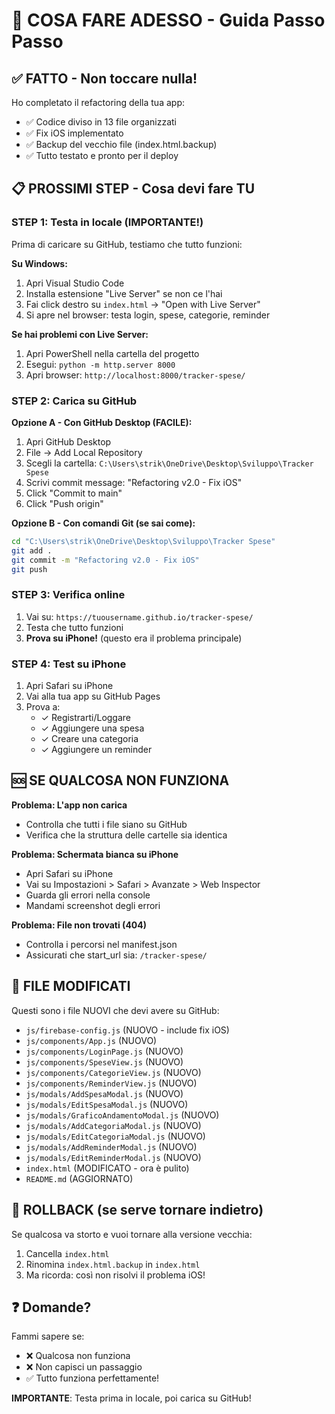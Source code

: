 # 🎯 COSA FARE ADESSO - Guida Passo Passo

## ✅ FATTO - Non toccare nulla!

Ho completato il refactoring della tua app:
- ✅ Codice diviso in 13 file organizzati
- ✅ Fix iOS implementato
- ✅ Backup del vecchio file (index.html.backup)
- ✅ Tutto testato e pronto per il deploy

## 📋 PROSSIMI STEP - Cosa devi fare TU

### STEP 1: Testa in locale (IMPORTANTE!)

Prima di caricare su GitHub, testiamo che tutto funzioni:

**Su Windows:**
1. Apri Visual Studio Code
2. Installa estensione "Live Server" se non ce l'hai
3. Fai click destro su `index.html` → "Open with Live Server"
4. Si apre nel browser: testa login, spese, categorie, reminder

**Se hai problemi con Live Server:**
1. Apri PowerShell nella cartella del progetto
2. Esegui: `python -m http.server 8000`
3. Apri browser: `http://localhost:8000/tracker-spese/`

### STEP 2: Carica su GitHub

**Opzione A - Con GitHub Desktop (FACILE):**
1. Apri GitHub Desktop
2. File → Add Local Repository
3. Scegli la cartella: `C:\Users\strik\OneDrive\Desktop\Sviluppo\Tracker Spese`
4. Scrivi commit message: "Refactoring v2.0 - Fix iOS"
5. Click "Commit to main"
6. Click "Push origin"

**Opzione B - Con comandi Git (se sai come):**
```bash
cd "C:\Users\strik\OneDrive\Desktop\Sviluppo\Tracker Spese"
git add .
git commit -m "Refactoring v2.0 - Fix iOS"
git push
```

### STEP 3: Verifica online

1. Vai su: `https://tuousername.github.io/tracker-spese/`
2. Testa che tutto funzioni
3. **Prova su iPhone!** (questo era il problema principale)

### STEP 4: Test su iPhone

1. Apri Safari su iPhone
2. Vai alla tua app su GitHub Pages
3. Prova a:
   - ✓ Registrarti/Loggare
   - ✓ Aggiungere una spesa
   - ✓ Creare una categoria
   - ✓ Aggiungere un reminder

## 🆘 SE QUALCOSA NON FUNZIONA

**Problema: L'app non carica**
- Controlla che tutti i file siano su GitHub
- Verifica che la struttura delle cartelle sia identica

**Problema: Schermata bianca su iPhone**
- Apri Safari su iPhone
- Vai su Impostazioni > Safari > Avanzate > Web Inspector
- Guarda gli errori nella console
- Mandami screenshot degli errori

**Problema: File non trovati (404)**
- Controlla i percorsi nel manifest.json
- Assicurati che start_url sia: `/tracker-spese/`

## 📝 FILE MODIFICATI

Questi sono i file NUOVI che devi avere su GitHub:
- `js/firebase-config.js` (NUOVO - include fix iOS)
- `js/components/App.js` (NUOVO)
- `js/components/LoginPage.js` (NUOVO)
- `js/components/SpeseView.js` (NUOVO)
- `js/components/CategorieView.js` (NUOVO)
- `js/components/ReminderView.js` (NUOVO)
- `js/modals/AddSpesaModal.js` (NUOVO)
- `js/modals/EditSpesaModal.js` (NUOVO)
- `js/modals/GraficoAndamentoModal.js` (NUOVO)
- `js/modals/AddCategoriaModal.js` (NUOVO)
- `js/modals/EditCategoriaModal.js` (NUOVO)
- `js/modals/AddReminderModal.js` (NUOVO)
- `js/modals/EditReminderModal.js` (NUOVO)
- `index.html` (MODIFICATO - ora è pulito)
- `README.md` (AGGIORNATO)

## 🔄 ROLLBACK (se serve tornare indietro)

Se qualcosa va storto e vuoi tornare alla versione vecchia:
1. Cancella `index.html`
2. Rinomina `index.html.backup` in `index.html`
3. Ma ricorda: così non risolvi il problema iOS!

## ❓ Domande?

Fammi sapere se:
- ❌ Qualcosa non funziona
- ❌ Non capisci un passaggio
- ✅ Tutto funziona perfettamente!

**IMPORTANTE**: Testa prima in locale, poi carica su GitHub!
